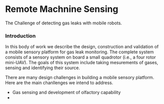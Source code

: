 # Remote Machnine Sensing
The Challenge of detecting gas leaks with mobile robots.

### Introduction
In this body of work we describe the design, construction and validation of a mobile sensory platform for gas leak monitoring. The complete system consists of a sensory system on board a small quadrotor (i.e., a four rotor mini-UAV). The goals of this system include taking mesurements of gases, sensing and identifying their source. 

There are many design challenges in building a mobile sensory platform. Here are the main chanllenges we intend to address.

- Gas sensing and development of olfactory capability
- 



